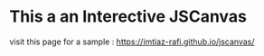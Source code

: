 # This a an Interective JSCanvas
visit this page for a sample : https://imtiaz-rafi.github.io/jscanvas/
